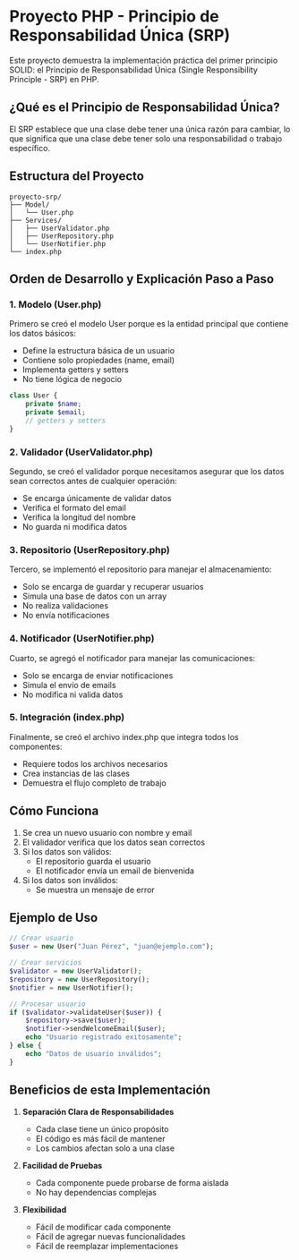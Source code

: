 # Proyecto PHP - Principio de Responsabilidad Única (SRP)

Este proyecto demuestra la implementación práctica del primer principio SOLID: el Principio de Responsabilidad Única (Single Responsibility Principle - SRP) en PHP.

## ¿Qué es el Principio de Responsabilidad Única?

El SRP establece que una clase debe tener una única razón para cambiar, lo que significa que una clase debe tener solo una responsabilidad o trabajo específico.

## Estructura del Proyecto

```
proyecto-srp/
├── Model/
│   └── User.php
├── Services/
│   ├── UserValidator.php
│   ├── UserRepository.php
│   └── UserNotifier.php
└── index.php
```

## Orden de Desarrollo y Explicación Paso a Paso

### 1. Modelo (User.php)
Primero se creó el modelo User porque es la entidad principal que contiene los datos básicos:
- Define la estructura básica de un usuario
- Contiene solo propiedades (name, email)
- Implementa getters y setters
- No tiene lógica de negocio

```php
class User {
    private $name;
    private $email;
    // getters y setters
}
```

### 2. Validador (UserValidator.php)
Segundo, se creó el validador porque necesitamos asegurar que los datos sean correctos antes de cualquier operación:
- Se encarga únicamente de validar datos
- Verifica el formato del email
- Verifica la longitud del nombre
- No guarda ni modifica datos

### 3. Repositorio (UserRepository.php)
Tercero, se implementó el repositorio para manejar el almacenamiento:
- Solo se encarga de guardar y recuperar usuarios
- Simula una base de datos con un array
- No realiza validaciones
- No envía notificaciones

### 4. Notificador (UserNotifier.php)
Cuarto, se agregó el notificador para manejar las comunicaciones:
- Solo se encarga de enviar notificaciones
- Simula el envío de emails
- No modifica ni valida datos

### 5. Integración (index.php)
Finalmente, se creó el archivo index.php que integra todos los componentes:
- Requiere todos los archivos necesarios
- Crea instancias de las clases
- Demuestra el flujo completo de trabajo

## Cómo Funciona

1. Se crea un nuevo usuario con nombre y email
2. El validador verifica que los datos sean correctos
3. Si los datos son válidos:
   - El repositorio guarda el usuario
   - El notificador envía un email de bienvenida
4. Si los datos son inválidos:
   - Se muestra un mensaje de error

## Ejemplo de Uso

```php
// Crear usuario
$user = new User("Juan Pérez", "juan@ejemplo.com");

// Crear servicios
$validator = new UserValidator();
$repository = new UserRepository();
$notifier = new UserNotifier();

// Procesar usuario
if ($validator->validateUser($user)) {
    $repository->save($user);
    $notifier->sendWelcomeEmail($user);
    echo "Usuario registrado exitosamente";
} else {
    echo "Datos de usuario inválidos";
}
```

## Beneficios de esta Implementación

1. **Separación Clara de Responsabilidades**
   - Cada clase tiene un único propósito
   - El código es más fácil de mantener
   - Los cambios afectan solo a una clase

2. **Facilidad de Pruebas**
   - Cada componente puede probarse de forma aislada
   - No hay dependencias complejas

3. **Flexibilidad**
   - Fácil de modificar cada componente
   - Fácil de agregar nuevas funcionalidades
   - Fácil de reemplazar implementaciones
